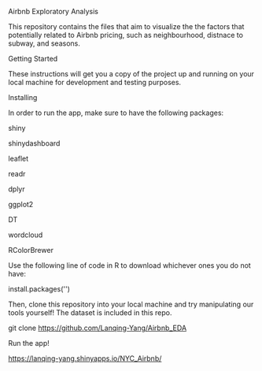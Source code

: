 Airbnb Exploratory Analysis

This repository contains the files that aim to visualize the the factors that potentially related to Airbnb pricing, such as neighbourhood, distnace to subway, and seasons.


Getting Started

These instructions will get you a copy of the project up and running on your local machine for development and testing purposes.

Installing

In order to run the app, make sure to have the following packages:

shiny

shinydashboard

leaflet

readr

dplyr

ggplot2

DT

wordcloud

RColorBrewer

Use the following line of code in R to download whichever ones you do not have:

install.packages('')

Then, clone this repository into your local machine and try manipulating our tools yourself! The dataset is included in this repo.

git clone https://github.com/Lanqing-Yang/Airbnb_EDA

Run the app!

https://lanqing-yang.shinyapps.io/NYC_Airbnb/
